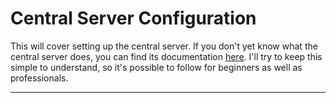 # Central Server Configuration
This will cover setting up the central server. If you don't yet know what the central server does, you can find its documentation [here](/docs/central-server/README.md). I'll try to keep this simple to understand, so it's possible to follow for beginners as well as professionals.

---

